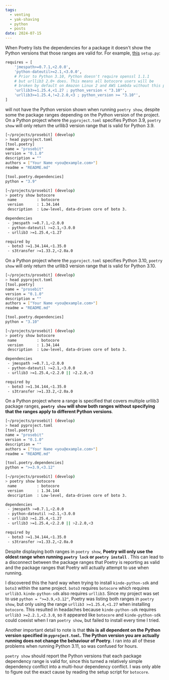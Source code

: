 ```yaml
---
tags:
  - venting
  - yak-shaving
  - python
  - posts
date: 2024-07-15
---
```

When Poetry lists the dependencies for a package it doesn't show the Python versions that those ranges are valid for.  For example, [this](https://github.com/boto/botocore/blob/develop/setup.py) `setup.py`:

```python
requires = [
    'jmespath>=0.7.1,<2.0.0',
    'python-dateutil>=2.1,<3.0.0',
    # Prior to Python 3.10, Python doesn't require openssl 1.1.1
    # but urllib3 2.0+ does. This means all botocore users will be
    # broken by default on Amazon Linux 2 and AWS Lambda without this pin.
    'urllib3>=1.25.4,<1.27 ; python_version < "3.10"',
    'urllib3>=1.25.4,!=2.2.0,<3 ; python_version >= "3.10"',
]
```

will not have the Python version shown when running `poetry show`, despite some the package ranges depending on the Python version of the project.  On a Python project where the `pyproject.toml` specifies Python 3.9, `poetry show` will only return the urllib3 version range that is valid for Python 3.9.

```bash
[~/projects/prosebit] (develop)  
> head pyproject.toml
[tool.poetry]
name = "prosebit"
version = "0.1.0"
description = ""
authors = ["Your Name <you@example.com>"]
readme = "README.md"

[tool.poetry.dependencies]
python = "3.9"

[~/projects/prosebit] (develop)  
> poetry show botocore
 name         : botocore                               
 version      : 1.34.144                               
 description  : Low-level, data-driven core of boto 3. 

dependencies
 - jmespath >=0.7.1,<2.0.0
 - python-dateutil >=2.1,<3.0.0
 - urllib3 >=1.25.4,<1.27

required by
 - boto3 >=1.34.144,<1.35.0
 - s3transfer >=1.33.2,<2.0a.0
```

 On a Python project where the `pyproject.toml` specifies Python 3.10, `poetry show` will only return the urllib3 version range that is valid for Python 3.10.

```bash
[~/projects/prosebit] (develop)  
> head pyproject.toml
[tool.poetry]
name = "prosebit"
version = "0.1.0"
description = ""
authors = ["Your Name <you@example.com>"]
readme = "README.md"

[tool.poetry.dependencies]
python = "3.10"

[~/projects/prosebit] (develop)  
> poetry show botocore
 name         : botocore                               
 version      : 1.34.144                               
 description  : Low-level, data-driven core of boto 3. 

dependencies
 - jmespath >=0.7.1,<2.0.0
 - python-dateutil >=2.1,<3.0.0
 - urllib3 >=1.25.4,<2.2.0 || >2.2.0,<3

required by
 - boto3 >=1.34.144,<1.35.0
 - s3transfer >=1.33.2,<2.0a.0
```

On a Python project where a range is specified that covers multiple urllib3 package ranges, **`poetry show` will show both ranges without specifying that the ranges apply to different Python versions**.

```bash
[~/projects/prosebit] (develop)  
> head pyproject.toml
[tool.poetry]
name = "prosebit"
version = "0.1.0"
description = ""
authors = ["Your Name <you@example.com>"]
readme = "README.md"

[tool.poetry.dependencies]
python = ">=3.9,<3.12"

[~/projects/prosebit] (develop)  
> poetry show botocore
 name         : botocore                               
 version      : 1.34.144                               
 description  : Low-level, data-driven core of boto 3. 

dependencies
 - jmespath >=0.7.1,<2.0.0
 - python-dateutil >=2.1,<3.0.0
 - urllib3 >=1.25.4,<1.27
 - urllib3 >=1.25.4,<2.2.0 || >2.2.0,<3

required by
 - boto3 >=1.34.144,<1.35.0
 - s3transfer >=1.33.2,<2.0a.0
```

Despite displaying both ranges in `poetry show`, **Poetry will only use the oldest range when running `poetry lock` or `poetry install`** .  This can lead to a disconnect between the package ranges that Poetry is reporting as valid and the package ranges that Poetry will actually attempt to use when running.

I discovered this the hard way when trying to install `kinde-python-sdk` and `boto3` within the same project. `boto3` requires `botocore` which requires `urllib3`.  `kinde-python-sdk` also requires `urllib3`. Since my project was set to use `python = ">=3.9,<3.12"`, Poetry was listing both ranges in `poetry show`, but only using the range `urllib3 >=1.25.4,<1.27` when installing `botocore`. This resulted in headaches because `kinde-python-sdk` requires `urllib3 >=2.2.1,<2.3.0`, so it appeared like `botocore` and `kinde-python-sdk` could coexist when I ran `poetry show`, but failed to install every time I tried.

Another important detail to note is that **this is all dependent on the Python version specified in `pyproject.toml`.  The Python version you are actually running does not change the behaviour of Poetry.**  I ran into all of these problems when running Python 3.11, so was confused for hours.

`poetry show` should report the Python versions that each package dependency range is valid for, since this turned a relatively simple dependency conflict into a multi-hour dependency conflict.  I was only able to figure out the exact cause by reading the setup script for `botocore`.
